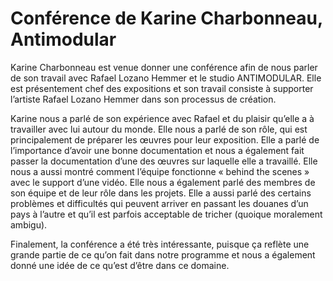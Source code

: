 # Conférence de Karine Charbonneau, Antimodular

Karine Charbonneau est venue donner une conférence afin de nous parler de son travail avec Rafael Lozano Hemmer et le studio ANTIMODULAR. Elle est présentement chef des expositions et son travail consiste à supporter l’artiste Rafael Lozano Hemmer dans son processus de création.

Karine nous a parlé de son expérience avec Rafael et du plaisir qu’elle a à travailler avec lui autour du monde. Elle nous a parlé de son rôle, qui est principalement de préparer les œuvres pour leur exposition. Elle a parlé de l’importance d’avoir une bonne documentation et nous a également fait passer la documentation d’une des œuvres sur laquelle elle a travaillé. Elle nous a aussi montré comment l’équipe fonctionne « behind the scenes » avec le support d’une vidéo. Elle nous a également parlé des membres de son équipe et de leur rôle dans les projets. Elle a aussi parlé des certains problèmes et difficultés qui peuvent arriver en passant les douanes d’un pays à l’autre et qu’il est parfois acceptable de tricher (quoique moralement ambigu).

Finalement, la conférence a été très intéressante, puisque ça reflète une grande partie de ce qu’on fait dans notre programme et nous a également donné une idée de ce qu’est d’être dans ce domaine.
